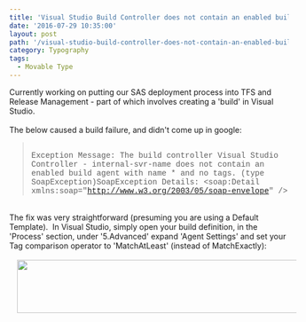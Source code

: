 ```yaml
---
title: 'Visual Studio Build Controller does not contain an enabled build agent with name * and no tags.'
date: '2016-07-29 10:35:00'
layout: post
path: '/visual-studio-build-controller-does-not-contain-an-enabled-build-agent-with-name-and-no-tags/'
category: Typography
tags:
  - Movable Type
---
```


Currently working on putting our SAS deployment process into TFS and Release Management - part of which involves creating a 'build' in Visual Studio.<br /><br />The below caused a build failure, and didn't come up in google:<br /><blockquote><span style="font-family: &quot;courier new&quot; , &quot;courier&quot; , monospace;"><br /></span><span style="font-family: &quot;courier new&quot; , &quot;courier&quot; , monospace;">Exception Message: The build controller Visual Studio Controller - internal-svr-name does not contain an enabled build agent with name * and no tags. (type SoapException)SoapException Details: &lt;soap:Detail xmlns:soap="http://www.w3.org/2003/05/soap-envelope" /&gt;</span></blockquote><br />The fix was very straightforward (presuming you are using a Default Template). &nbsp;In Visual Studio, simply open your build definition, in the 'Process' section, under '5.Advanced' expand 'Agent Settings' and set your Tag comparison operator to 'MatchAtLeast' (instead of MatchExactly):<br /><br /><div style="clear: both; text-align: center;"><a href="https://4.bp.blogspot.com/-Ly4x4pG7scE/V5sxNZWNVMI/AAAAAAAAApY/9ZL6Krmz7E8sSRaabz4pzWDtE1Iemz8rwCLcB/s1600/Capture.PNG" style="margin-left: 1em; margin-right: 1em;"><img border="0" height="96" src="https://4.bp.blogspot.com/-Ly4x4pG7scE/V5sxNZWNVMI/AAAAAAAAApY/9ZL6Krmz7E8sSRaabz4pzWDtE1Iemz8rwCLcB/s640/Capture.PNG" width="640" /></a></div><br />